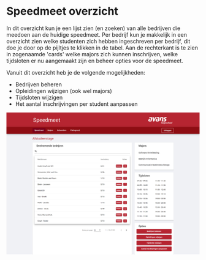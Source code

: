 # Speedmeet overzicht
In dit overzicht kun je een lijst zien (en zoeken) van alle bedrijven die meedoen aan de huidige speedmeet. Per bedrijf kun je makkelijk in een overzicht zien welke studenten zich hebben ingeschreven per bedrijf, dit doe je door op de pijltjes te klikken in de tabel. Aan de rechterkant is te zien in zogenaamde 'cards' welke majors zich kunnen inschrijven, welke tijdsloten er nu aangemaakt zijn en beheer opties voor de speedmeet.

Vanuit dit overzicht heb je de volgende mogelijkheden:

- Bedrijven beheren
- Opleidingen wijzigen (ook wel majors)
- Tijdsloten wijzigen
- Het aantal inschrijvingen per student aanpassen

![Speedmeet overzicht screenshot](../media/web-speedmeet-overzicht.png)